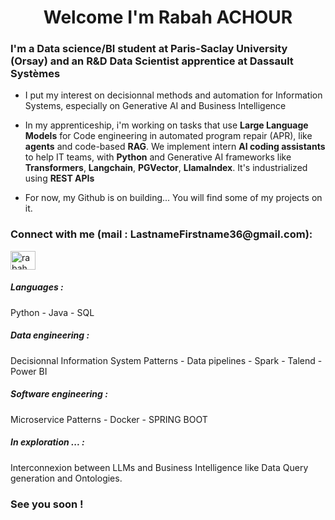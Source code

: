 <h1 align="center"> Welcome I'm Rabah ACHOUR </h1>

<h3 align="left">I'm a Data science/BI student at Paris-Saclay University (Orsay) and an R&D Data Scientist apprentice at Dassault Systèmes </h3>

- I put my interest on decisionnal methods and automation for Information Systems, especially on Generative AI and Business Intelligence 

- In my apprenticeship, i'm working on tasks that use **Large Language Models** for Code engineering in automated program repair (APR), like **agents** and code-based **RAG**. We implement intern **AI coding assistants** to help IT teams, with **Python** and Generative AI frameworks like **Transformers**, **Langchain**, **PGVector**, **LlamaIndex**. It's industrialized using **REST APIs**  

- For now, my Github is on building... You will find some of my projects on it.

<h3 align="left">Connect with me (mail : LastnameFirstname36@gmail.com):</h3>
<p align="left">
<a href="https://www.linkedin.com/in/rabah-achour-594335239" target="blank"><img align="center" src="https://raw.githubusercontent.com/rahuldkjain/github-profile-readme-generator/master/src/images/icons/Social/linked-in-alt.svg" alt="rabah achour" height="30" width="40" /></a>


<h5 align="left">Languages :</h5>

Python - Java - SQL

<h5 align="left">Data engineering :</h5>

Decisionnal Information System Patterns - Data pipelines - Spark - Talend - Power BI

<h5 align="left">Software engineering :</h5>

Microservice Patterns - Docker - SPRING BOOT

<h5 align="left">In exploration ... :</h5>

Interconnexion between LLMs and Business Intelligence like Data Query generation and Ontologies.

<h3 align="left">See you soon ! </h3>
